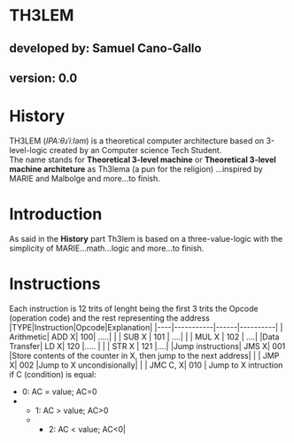 TH3LEM
=======

## developed by: Samuel Cano-Gallo
## version: 0.0

# History
TH3LEM (_IPA:θɹˈiːləm_) is a theoretical computer architecture based on 3-level-logic created by an Computer science Tech Student.  
The name stands for **Theoretical 3-level machine** or **Theoretical 3-level machine architeture** as Th3lema (a pun for the religion) 
...inspired by MARIE and Malbolge and more...to finish.

# Introduction  
As said in the **History** part Th3lem is based on a three-value-logic with the simplicity of MARIE...math...logic and more...to finish.
# Instructions  
Each instruction is 12 trits of lenght being the first 3 trits the Opcode (operation code) and the rest representing the address
|TYPE|Instruction|Opcode|Explanation|
|----|-----------|------|----------|
| Arithmetic| ADD X| 100| .....|
| | SUB X | 101 | ....|
| | MUL X | 102 | ....|
|Data Transfer| LD X| 120 |..... |
| | STR X | 121 |....|
|Jump instructions| JMS X| 001 |Store contents of the counter in X, then jump to the next address|
| | JMP X| 002 |Jump to X uncondisionally|
| | JMC C, X| 010 | Jump to X intruction if C (condition) is equal: 
* 0: AC = value; AC=0
* * 1: AC > value; AC>0
  * * 2: AC < value; AC<0| 
